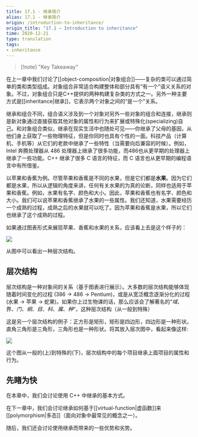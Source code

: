 ```yaml
---
title: 17.1 - 继承简介
alias: 17.1 - 继承简介
origin: /introduction-to-inheritance/
origin_title: "17.1 — Introduction to inheritance"
time: 2020-12-21
type: translation
tags:
- inheritance
---
```


> [!note] "Key Takeaway"

在上一章中我们讨论了[[object-composition|对象组合]]——复杂的类可以通过简单的类和类型组成。对象组合非常适合构建整体和部分具有“有一个”语义关系的对象。不过，对象组合只是C++提供的两种构建复杂类的方式之一。另外一种主要方式是[[inheritance|继承]]，它表示两个对象之间的“是一个”关系。

继承和组合不同，组合语义涉及到一个对象对另外一些对象的组合和连接，继承则是新对象通过直接获取其他对象的属性和行为来扩展或特殊化(specializing)自己。和对象组合类似，继承在现实生活中也随处可见——你继承了父母的基因，从他们身上获取了一些物理特征，但是你同时也具有个性的一面。科技产品（计算机、手机等）从它们的老款中继承了一些特性（当需要向后兼容的时候）。例如，Intel 奔腾处理器从 486 处理器上继承了很多功能，而486也从更早期的处理器上继承了一些功能。C++ 继承了很多 C 语言的特征，而 C 语言也从更早期的编程语言中有所借鉴。

以苹果和香蕉为例。尽管苹果和香蕉是不同的水果，但是它们都是**水果**。因为它们都是水果，所以从逻辑的角度来讲，任何有关水果的为真的论断，同样也适用于苹果和香蕉。例如，水果有名字、颜色和大小。因此，苹果和香蕉也有名字、颜色和大小。我们可以说苹果和香蕉继承了水果的一些属性。我们还知道，水果需要经历一个成熟的过程，成熟之后的水果就可以吃了。因为苹果和香蕉是水果，所以它们也继承了这个成熟的过程。

如果通过图表形式来展现苹果、香蕉和水果的关系，应该看上去是这个样子的：

![](http://learncpp.com/images/CppTutorial/Section11/FruitInheritance.gif)

从图中可以看出一种层次结构。

## 层次结构

层次结构是一种对象间的关系（基于图表进行展示）。大多数的层次结构能够体现随着时间变化的过程 (386 -> 486 -> Pentium)，或是从宽泛概念逐渐分化的过程(水果 -> 苹果 -> 蛇果)。如果你上过生物课的话，那么应该会了解著名的“_域_、界、_门_、_纲_、_目_、_科_、_属_、_种_“，这种层次结构（从一般到特殊）

这是另一个层次结构的例子：正方形是矩形，矩形是四边形，四边形是一种形状。直角三角形是三角形，三角形也是一种形状。将其放入层次图中，看起来像这样:


![](http://learncpp.com/images/CppTutorial/Section11/ShapesInheritance.gif)

这个图从一般的(上)到特殊的(下)，层次结构中的每个项目继承上面项目的属性和行为。

## 先睹为快

在本章中，我们会讨论使用 C++ 中继承的基本方式。

在下一章中，我们会讨论继承如何基于[[virtual-function|虚函数]]来[[polymorphism|多态]]（面向对象中最常见的概念之一）。

随后，我们还会讨论使用继承而带来的一些优势和劣势。